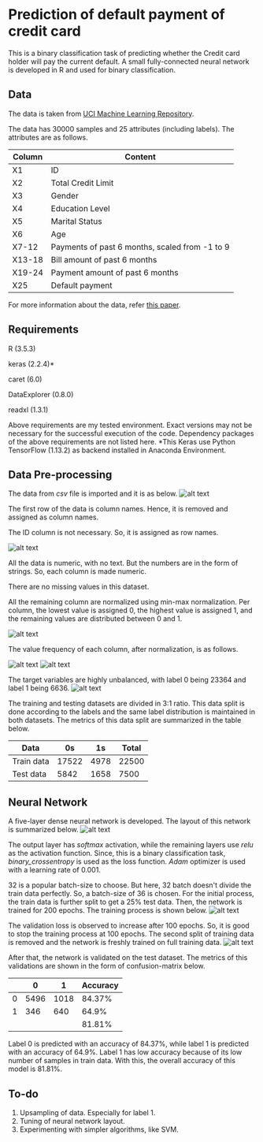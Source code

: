 # Prediction of default payment of credit card

This is a binary classification task of predicting whether the Credit card holder will pay the current default. A small fully-connected neural network is developed in R and used for binary classification.

## Data

The data is taken from [UCI Machine Learning Repository](https://archive.ics.uci.edu/ml/datasets/default+of+credit+card+clients). 

The data has 30000 samples and 25 attributes (including labels). The attributes are as follows.

Column | Content |
--- | --- |
X1 | ID |
X2 | Total Credit Limit |
X3 | Gender |
X4 | Education Level |
X5 | Marital Status |
X6 | Age |
X7-12 | Payments of past 6 months, scaled from -1 to 9 |
X13-18 | Bill amount of past 6 months |
X19-24 | Payment amount of past 6 months |
X25 | Default payment |

For more information about the data, refer [this paper](https://bradzzz.gitbooks.io/ga-seattle-dsi/dsi/dsi_05_classification_databases/2.1-lesson/assets/datasets/DefaultCreditCardClients_yeh_2009.pdf).

## Requirements

R (3.5.3)

keras (2.2.4)*

caret (6.0)

DataExplorer (0.8.0)

readxl (1.3.1)

Above requirements are my tested environment. Exact versions may not be necessary for the successful execution of the code. Dependency packages of the above requirements are not listed here.
*This Keras use Python TensorFlow (1.13.2) as backend installed in Anaconda Environment.

## Data Pre-processing

The data from *csv* file is imported and it is as below.
![alt text](images/init_data.png)

The first row of the data is column names. Hence, it is removed and assigned as column names.

The ID column is not necessary. So, it is assigned as row names.

![alt text](images/data_head1.png)

All the data is numeric, with no text. But the numbers are in the form of strings. So, each column is made numeric.

There are no missing values in this dataset.

All the remaining column are normalized using min-max normalization. Per column, the lowest value is assigned 0, the highest value is assigned 1, and the remaining values are distributed between 0 and 1.

![alt text](images/data_head2.png)

The value frequency of each column, after normalization, is as follows.

![alt text](images/norm_hist_1.png)
![alt text](images/norm_hist_2.png)

The target variables are highly unbalanced, with label 0 being 23364 and label 1 being 6636.
![alt text](images/class_dist.png)

The training and testing datasets are divided in 3:1 ratio. This data split is done according to the labels and the same label distribution is maintained in both datasets. The metrics of this data split are summarized in the table below.

Data | 0s | 1s | Total |
--- | --- | --- | --- |
Train data | 17522 | 4978 | 22500 |
Test data | 5842 | 1658 | 7500 |

## Neural Network

A five-layer dense neural network is developed. The layout of this network is summarized below.
![alt text](images/model_summary.png)

The output layer has *softmax* activation, while the remaining layers use *relu* as the activation function. Since, this is a binary classification task, *binary_crossentropy* is used as the loss function. *Adam* optimizer is used with a learning rate of 0.001.

32 is a popular batch-size to choose. But here, 32 batch doesn't divide the train data perfectly. So, a batch-size of 36 is chosen. For the initial process, the train data is further split to get a 25% test data. Then, the network is trained for 200 epochs. The training process is shown below.
![alt text](images/e200b36.png)

The validation loss is observed to increase after 100 epochs. So, it is good to stop the training process at 100 epochs. The second split of training data is removed and the network is freshly trained on full training data. 
![alt text](images/e100b36.png)

After that, the network is validated on the test dataset. The metrics of this validations are shown in the form of confusion-matrix below.

<i></i> | 0 | 1 | Accuracy |
--- | --- | --- | --- |
0 | 5496 | 1018 | 84.37% |
1 | 346 | 640 | 64.9% |
<i></i> | <i></i> | <i></i> | 81.81% |

Label 0 is predicted with an accuracy of 84.37%, while label 1 is predicted with an accuracy of 64.9%. Label 1 has low accuracy because of its low number of samples in train data. With this, the overall accuracy of this model is 81.81%.

## To-do

1. Upsampling of data. Especially for label 1.
2. Tuning of neural network layout.
3. Experimenting with simpler algorithms, like SVM. 